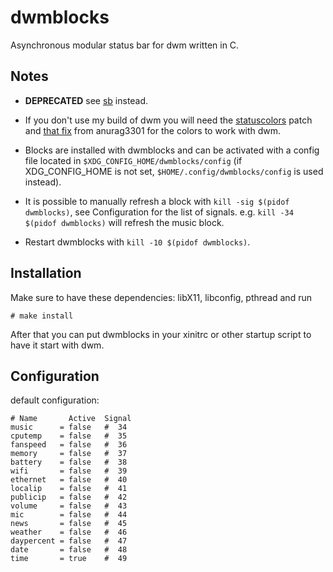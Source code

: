 dwmblocks
=========
Asynchronous modular status bar for dwm written in C.

Notes
-----
- **DEPRECATED** see [sb](https://github.com/Ratakor/suckless/tree/master/sb) instead.

- If you don't use my build of dwm you will need the
  [statuscolors](https://dwm.suckless.org/patches/statuscolors/) patch and
  [that fix](https://github.com/anurag3301/my-dwm/blob/main/patches/dwm-statucolours-fix.diff)
  from anurag3301 for the colors to work with dwm.

- Blocks are installed with dwmblocks and can be activated with a config file
  located in `$XDG_CONFIG_HOME/dwmblocks/config` (if XDG_CONFIG_HOME is not set,
  `$HOME/.config/dwmblocks/config` is used instead).

- It is possible to manually refresh a block with
  `kill -sig $(pidof dwmblocks)`, see Configuration for the list of signals.
  e.g. `kill -34 $(pidof dwmblocks)` will refresh the music block.

- Restart dwmblocks with `kill -10 $(pidof dwmblocks)`.

Installation
------------
Make sure to have these dependencies: libX11, libconfig, pthread and run

    # make install

After that you can put dwmblocks in your xinitrc or other startup script to
have it start with dwm.

Configuration
-------------
default configuration:
```
# Name       Active  Signal
music      = false   #  34
cputemp    = false   #  35
fanspeed   = false   #  36
memory     = false   #  37
battery    = false   #  38
wifi       = false   #  39
ethernet   = false   #  40
localip    = false   #  41
publicip   = false   #  42
volume     = false   #  43
mic        = false   #  44
news       = false   #  45
weather    = false   #  46
daypercent = false   #  47
date       = false   #  48
time       = true    #  49
```
